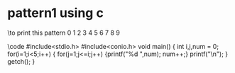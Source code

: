 # pattern1 using c
\\to print this pattern
0
1 2
3 4 5
6 7 8 9

\\code
#include<stdio.h>
#include<conio.h>
void main()
{
int i,j,num = 0;
for(i=1;i<5;i++)
{
for(j=1;j<=i;j++)
{printf("%d ",num);
num++;}
printf("\n");
}
getch();
}


